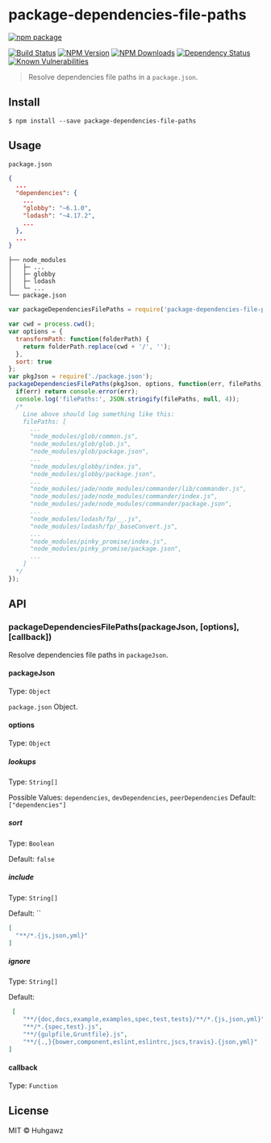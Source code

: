 # package-dependencies-file-paths

[![npm package](https://nodei.co/npm/package-dependencies-file-paths.png?downloads=true&downloadRank=true&stars=true)](https://nodei.co/npm/package-dependencies-file-paths/)

[![Build Status](https://travis-ci.org/huhgawz/package-dependencies-file-paths.svg?branch=master)](https://travis-ci.org/huhgawz/package-dependencies-file-paths)
[![NPM Version](http://img.shields.io/npm/v/package-dependencies-file-paths.svg?style=flat)](https://www.npmjs.org/package/package-dependencies-file-paths)
[![NPM Downloads](https://img.shields.io/npm/dm/package-dependencies-file-paths.svg?style=flat)](https://www.npmjs.org/package/package-dependencies-file-paths)
[![Dependency Status](https://img.shields.io/david/huhgawz/package-dependencies-file-paths.svg?style=flat-square)](https://david-dm.org/huhgawz/package-dependencies-file-paths)
[![Known Vulnerabilities](https://snyk.io/test/npm/package-dependencies-file-paths/badge.svg?style=flat-square)](https://snyk.io/test/npm/package-dependencies-file-paths)

> Resolve dependencies file paths in a `package.json`.

## Install

```
$ npm install --save package-dependencies-file-paths
```

## Usage

`package.json`

```json
{
  ...
  "dependencies": {
    ...
    "globby": "~6.1.0",
    "lodash": "~4.17.2",
    ...
  },
  ...
}
```

```
├── node_modules
│   ├─ ...
│   ├─ globby
│   ├─ lodash
│   └─ ...
└── package.json
```

```js
var packageDependenciesFilePaths = require('package-dependencies-file-paths');

var cwd = process.cwd();
var options = {
  transformPath: function(folderPath) {
    return folderPath.replace(cwd + '/', '');
  },
  sort: true
};
var pkgJson = require('./package.json');
packageDependenciesFilePaths(pkgJson, options, function(err, filePaths) {
  if(err) return console.error(err);
  console.log('filePaths:', JSON.stringify(filePaths, null, 4));
  /*
    Line above should log something like this:
    filePaths: [
      ...
      "node_modules/glob/common.js",
      "node_modules/glob/glob.js",
      "node_modules/glob/package.json",
      ...
      "node_modules/globby/index.js",
      "node_modules/globby/package.json",
      ...
      "node_modules/jade/node_modules/commander/lib/commander.js",
      "node_modules/jade/node_modules/commander/index.js",
      "node_modules/jade/node_modules/commander/package.json",
      ...
      "node_modules/lodash/fp/__.js",
      "node_modules/lodash/fp/_baseConvert.js",
      ...
      "node_modules/pinky_promise/index.js",
      "node_modules/pinky_promise/package.json",
      ...
    ]
  */
});
```

## API

### packageDependenciesFilePaths(packageJson, [options], [callback])

Resolve dependencies file paths in `packageJson`.

#### packageJson

Type: `Object`

`package.json` Object.

#### options

Type: `Object`

##### lookups

Type: `String[]`

Possible Values: `dependencies`, `devDependencies`, `peerDependencies`
Default: `["dependencies"]`

##### sort

Type: `Boolean`

Default: `false`

##### include

Type: `String[]`

Default: ``

```json
[
  "**/*.{js,json,yml}"
]
```

##### ignore

Type: `String[]`

Default:

```json
 [
    "**/{doc,docs,example,examples,spec,test,tests}/**/*.{js,json,yml}",
    "**/*.{spec,test}.js",
    "**/{gulpfile,Gruntfile}.js",
    "**/{.,}{bower,component,eslint,eslintrc,jscs,travis}.{json,yml}"
]
```

#### callback

Type: `Function`

## License

MIT © Huhgawz
